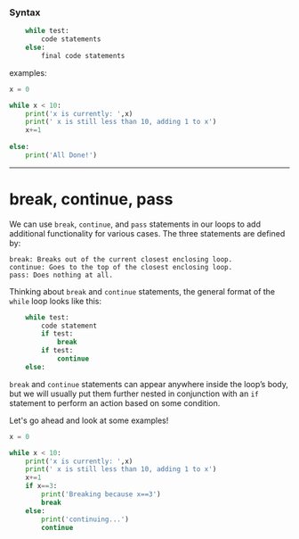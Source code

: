 
### Syntax

```python
    while test:
        code statements
    else:
        final code statements
```

examples:

```python
x = 0

while x < 10:
    print('x is currently: ',x)
    print(' x is still less than 10, adding 1 to x')
    x+=1
    
else:
    print('All Done!')
```

---

# break, continue, pass

We can use <code>break</code>, <code>continue</code>, and <code>pass</code> statements in our loops to add additional functionality for various cases. The three statements are defined by:

    break: Breaks out of the current closest enclosing loop.
    continue: Goes to the top of the closest enclosing loop.
    pass: Does nothing at all.
    
    
Thinking about <code>break</code> and <code>continue</code> statements, the general format of the <code>while</code> loop looks like this:

```python
    while test: 
        code statement
        if test: 
            break
        if test: 
            continue 
    else:
```

<code>break</code> and <code>continue</code> statements can appear anywhere inside the loop’s body, but we will usually put them further nested in conjunction with an <code>if</code> statement to perform an action based on some condition.

Let's go ahead and look at some examples!

```python
x = 0

while x < 10:
    print('x is currently: ',x)
    print(' x is still less than 10, adding 1 to x')
    x+=1
    if x==3:
        print('Breaking because x==3')
        break
    else:
        print('continuing...')
        continue
```


